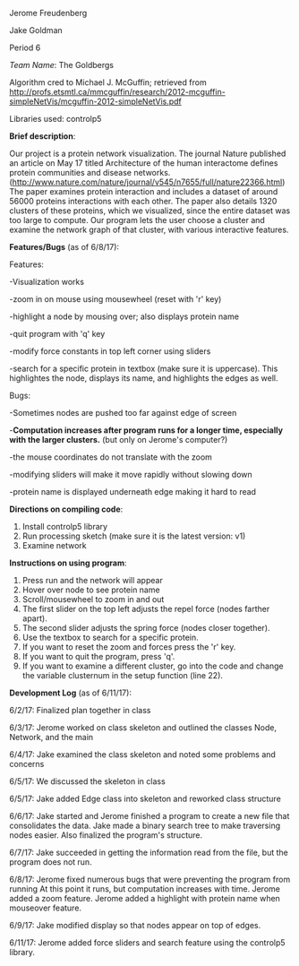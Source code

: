 Jerome Freudenberg

Jake Goldman

Period 6

*Team Name*: The Goldbergs

Algorithm cred to Michael J. McGuffin; retrieved from http://profs.etsmtl.ca/mmcguffin/research/2012-mcguffin-simpleNetVis/mcguffin-2012-simpleNetVis.pdf

Libraries used: controlp5


**Brief description**:

Our project is a protein network visualization. The journal Nature published an article on May 17 titled Architecture of the human interactome defines protein communities and disease networks. (http://www.nature.com/nature/journal/v545/n7655/full/nature22366.html) The paper examines protein interaction and includes a dataset of around 56000 proteins interactions with each other. The paper also details 1320 clusters of these proteins, which we visualized, since the entire dataset was too large to compute. Our program lets the user choose a cluster and examine the network graph of that cluster, with various interactive features.




**Features/Bugs** (as of 6/8/17):

Features:

-Visualization works

-zoom in on mouse using mousewheel (reset with 'r' key)

-highlight a node by mousing over; also displays protein name

-quit program with 'q' key

-modify force constants in top left corner using sliders

-search for a specific protein in textbox (make sure it is uppercase). This highlightes the node, displays its name, and highlights the edges as well.


Bugs:

-Sometimes nodes are pushed too far against edge of screen

-****Computation increases after program runs for a longer time, especially with
	     the larger clusters.**** (but only on Jerome's computer?)
	     
-the mouse coordinates do not translate with the zoom

-modifying sliders will make it move rapidly without slowing down

-protein name is displayed underneath edge making it hard to read




**Directions on compiling code**:

1. Install controlp5 library
2. Run processing sketch (make sure it is the latest version: v1)
3. Examine network



**Instructions on using program**:

1. Press run and the network will appear
2. Hover over node to see protein name
3. Scroll/mousewheel to zoom in and out
4. The first slider on the top left adjusts the repel force (nodes farther apart).
5. The second slider adjusts the spring force (nodes closer together).
6. Use the textbox to search for a specific protein.
7. If you want to reset the zoom and forces press the 'r' key.
8. If you want to quit the program, press 'q'.
9. If you want to examine a different cluster, go into the code and change the variable clusternum in the setup function (line 22).






**Development Log** (as of 6/11/17):

6/2/17: Finalized plan together in class

6/3/17: Jerome worked on class skeleton and outlined the classes Node, Network, and the main

6/4/17: Jake examined the class skeleton and noted some problems and concerns

6/5/17: We discussed the skeleton in class

6/5/17: Jake added Edge class into skeleton and reworked class structure

6/6/17: Jake started and Jerome finished a program to create a new file that
	consolidates the data. Jake made a binary search tree to make traversing
	nodes easier. Also finalized the program's structure.

6/7/17: Jake succeeded in getting the information read from the file, but the
	program does not run.

6/8/17: Jerome fixed numerous bugs that were preventing the program from running
	At this point it runs, but computation increases with time.
	Jerome added a zoom feature.
	Jerome added a highlight with protein name when mouseover feature.

6/9/17: Jake modified display so that nodes appear on top of edges.

6/11/17: Jerome added force sliders and search feature using the controlp5 library.